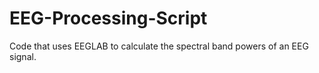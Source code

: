 # EEG-Processing-Script
Code that uses EEGLAB to calculate the spectral band powers of an EEG signal.
